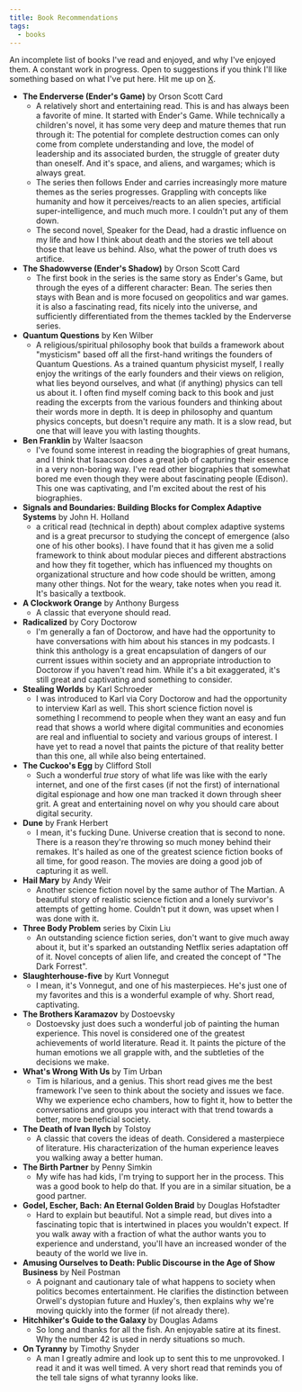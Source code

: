 ```yaml
---
title: Book Recommendations
tags:
  - books
---
```

An incomplete list of books I've read and enjoyed, and why I've enjoyed them. A constant work in progress. Open to suggestions if you think I'll like something based on what I've put here. Hit me up on [X](https://x.com/corpetty).

- **The Enderverse (Ender's Game)** by Orson Scott Card
	- A relatively short and entertaining read. This is and has always been a favorite of mine. It started with Ender's Game. While technically a children's novel, it has some very deep and mature themes that run through it: The potential for complete destruction comes can only come from complete understanding and love, the model of leadership and its associated burden, the struggle of greater duty than oneself. And it's space, and aliens, and wargames; which is always great. 
	- The series then follows Ender and carries increasingly more mature themes as the series progresses. Grappling with concepts like humanity and how it perceives/reacts to an alien species, artificial super-intelligence, and much much more. I couldn't put any of them down. 
	- The second novel, Speaker for the Dead, had a drastic influence on my life and how I think about death and the stories we tell about those that leave us behind. Also, what the power of truth does vs artifice. 
- **The Shadowverse (Ender's Shadow)** by Orson Scott Card
	- The first book in the series is the same story as Ender's Game, but through the eyes of a different character: Bean. The series then stays with Bean and is more focused on geopolitics and war games. it is also a fascinating read, fits nicely into the universe, and sufficiently differentiated from the themes tackled by the Enderverse series. 
- **Quantum Questions** by Ken Wilber
	- A religious/spiritual philosophy book that builds a framework about "mysticism" based off all the first-hand writings the founders of Quantum Questions. As a trained quantum physicist myself, I really enjoy the writings of the early founders and their views on religion, what lies beyond ourselves, and what (if anything) physics can tell us about it. I often find myself coming back to this book and just reading the excerpts from the various founders and thinking about their words more in depth. It is deep in philosophy and quantum physics concepts, but doesn't require any math. It is a slow read, but one that will leave you with lasting thoughts. 
- **Ben Franklin** by Walter Isaacson
	- I've found some interest in reading the biographies of great humans, and I think that Isaacson does a great job of capturing their essence in a very non-boring way. I've read other biographies that somewhat bored me even though they were about fascinating people (Edison). This one was captivating, and I'm excited about the rest of his biographies. 
- **Signals and Boundaries: Building Blocks for Complex Adaptive Systems** by John H. Holland
	- a critical read (technical in depth) about complex adaptive systems and is a great precursor to studying the concept of emergence (also one of his other books). I have found that it has given me a solid framework to think about modular pieces and different abstractions and how they fit together, which has influenced my thoughts on organizational structure and how code should be written, among many other things. Not for the weary, take notes when you read it. It's basically a textbook.
- **A Clockwork Orange** by Anthony Burgess
	- A classic that everyone should read. 
- **Radicalized** by Cory Doctorow
	- I'm generally a fan of Doctorow, and have had the opportunity to have conversations with him about his stances in my podcasts. I think this anthology is a great encapsulation of dangers of our current issues within society and an appropriate introduction to Doctorow if you haven't read him. While it's a bit exaggerated, it's still great and captivating and something to consider. 
- **Stealing Worlds** by Karl Schroeder
	- I was introduced to Karl via Cory Doctorow and had the opportunity to interview Karl as well. This short science fiction novel is something I recommend to people when they want an easy and fun read that shows a world where digital communities and economies are real and influential to society and various groups of interest. I have yet to read a novel that paints the picture of that reality better than this one, all while also being entertained. 
- **The Cuckoo's Egg** by Clifford Stoll
	- Such a wonderful _true_ story of what life was like with the early internet, and one of the first cases (if not the first) of international digital espionage and how one man tracked it down through sheer grit. A great and entertaining novel on why you should care about digital security. 
- **Dune** by Frank Herbert
	- I mean, it's fucking Dune. Universe creation that is second to none. There is a reason they're throwing so much money behind their remakes. It's hailed as one of the greatest science fiction books of all time, for good reason. The movies are doing a good job of capturing it as well. 
- **Hail Mary** by Andy Weir
	- Another science fiction novel by the same author of The Martian. A beautiful story of realistic science fiction and a lonely survivor's attempts of getting home. Couldn't put it down, was upset when I was done with it. 
- **Three Body Problem** series by Cixin Liu
	- An outstanding science fiction series, don't want to give much away about it, but it's sparked an outstanding Netflix series adaptation off of it. Novel concepts of alien life, and created the concept of "The Dark Forrest". 
- **Slaughterhouse-five**  by Kurt Vonnegut
	- I mean, it's Vonnegut, and one of his masterpieces. He's just one of my favorites and this is a wonderful example of why. Short read, captivating. 
- **The Brothers Karamazov**  by Dostoevsky
	- Dostoevsky just does such a wonderful job of painting the human experience. This novel is considered one of the greatest achievements of world literature. Read it. It paints the picture of the human emotions we all grapple with, and the subtleties of the decisions we make. 
- **What's Wrong With Us** by Tim Urban
	- Tim is hilarious, and a genius. This short read gives me the best framework I've seen to think about the society and issues we face. Why we experience echo chambers, how to fight it, how to better the conversations and groups you interact with that trend towards a better, more beneficial society. 
- **The Death of Ivan Ilych** by Tolstoy
	- A classic that covers the ideas of death. Considered a masterpiece of literature. His characterization of the human experience leaves you walking away a better human.
- **The Birth Partner** by Penny Simkin
	- My wife has had kids, I'm trying to support her in the process. This was a good book to help do that. If you are in a similar situation, be a good partner. 
- **Godel, Escher, Bach: An Eternal Golden Braid** by Douglas Hofstadter
	- Hard to explain but beautiful. Not a simple read, but dives into a fascinating topic that is intertwined in places you wouldn't expect. If you walk away with a fraction of what the author wants you to experience and understand, you'll have an increased wonder of the beauty of the world we live in.  
- **Amusing Ourselves to Death: Public Discourse in the Age of Show Business** by Neil Postman
	- A poignant and cautionary tale of what happens to society when politics becomes entertainment. He clarifies the distinction between Orwell's dystopian future and Huxley's, then explains why we're moving quickly into the former (if not already there). 
- **Hitchhiker's Guide to the Galaxy**  by Douglas Adams
	- So long and thanks for all the fish. An enjoyable satire at its finest. Why the number 42 is used in nerdy situations so much.
- **On Tyranny** by Timothy Snyder
	- A man I greatly admire and look up to sent this to me unprovoked. I read it and it was well timed. A very short read that reminds you of the tell tale signs of what tyranny looks like. 